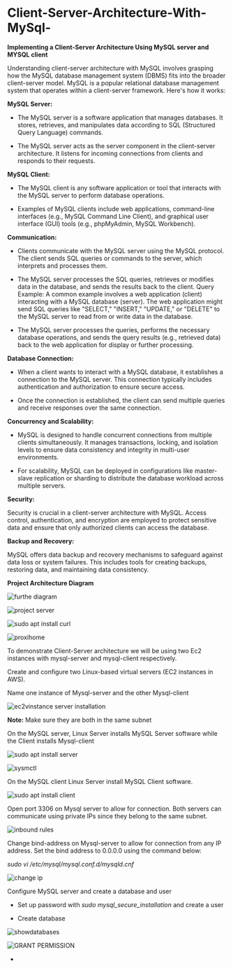 # Client-Server-Architecture-With-MySql-

**Implementing a Client-Server Architecture Using MySQL server and MYSQL client**

Understanding client-server architecture with MySQL involves grasping how the MySQL database management system (DBMS) fits into the broader client-server model. MySQL is a popular relational database management system that operates within a client-server framework. Here's how it works:

**MySQL Server:**

* The MySQL server is a software application that manages databases. It stores, retrieves, and manipulates data according to SQL (Structured Query Language) commands.
  
* The MySQL server acts as the server component in the client-server architecture. It listens for incoming connections from clients and responds to their requests.

**MySQL Client:**

* The MySQL client is any software application or tool that interacts with the MySQL server to perform database operations.

* Examples of MySQL clients include web applications, command-line interfaces (e.g., MySQL Command Line Client), and graphical user interface (GUI) tools (e.g., phpMyAdmin, MySQL 
  Workbench).

**Communication:**

* Clients communicate with the MySQL server using the MySQL protocol. The client sends SQL queries or commands to the server, which interprets and processes them.

* The MySQL server processes the SQL queries, retrieves or modifies data in the database, and sends the results back to the client.
  Query Example: A common example involves a web application (client) interacting with a MySQL database (server). The web application might send SQL queries like "SELECT," "INSERT," 
  "UPDATE," or "DELETE" to the MySQL server to read from or write data in the database.

* The MySQL server processes the queries, performs the necessary database operations, and sends the query results (e.g., retrieved data) back to the web application for display or 
  further processing.

**Database Connection:**

* When a client wants to interact with a MySQL database, it establishes a connection to the MySQL server. This connection typically includes authentication and authorization to ensure 
  secure access.
  
* Once the connection is established, the client can send multiple queries and receive responses over the same connection.

**Concurrency and Scalability:**

* MySQL is designed to handle concurrent connections from multiple clients simultaneously. It manages transactions, locking, and isolation levels to ensure data consistency and integrity in multi-user environments.

* For scalability, MySQL can be deployed in configurations like master-slave replication or sharding to distribute the database workload across multiple servers.

**Security:**

Security is crucial in a client-server architecture with MySQL. Access control, authentication, and encryption are employed to protect sensitive data and ensure that only authorized clients can access the database.

**Backup and Recovery:**

MySQL offers data backup and recovery mechanisms to safeguard against data loss or system failures. This includes tools for creating backups, restoring data, and maintaining data consistency.

**Project Architecture Diagram**

![furthe diagram](https://github.com/Ukdav/Client-Server-Architecture-With-MySql-/assets/139593350/cdb682b9-1317-49b3-a740-32b658054e01)

![project server](https://github.com/Ukdav/Client-Server-Architecture-With-MySql-/assets/139593350/dbf6f0b4-a0be-49e6-b2a1-532927815a31)

![sudo apt install curl](https://github.com/Ukdav/Client-Server-Architecture-With-MySql-/assets/139593350/dc2a8e88-f323-4084-8691-b69523063558)

![proxihome](https://github.com/Ukdav/Client-Server-Architecture-With-MySql-/assets/139593350/39eb232d-6375-4849-a029-344639f01400)

To demonstrate Client-Server architecture we will be using two Ec2 instances with mysql-server and mysql-client respectively.

Create and configure two Linux-based virtual servers (EC2 instances in AWS).

Name one instance of Mysql-server and the other Mysql-client

![ec2vinstance server installation](https://github.com/Ukdav/Client-Server-Architecture-With-MySql-/assets/139593350/e0c59a61-c569-4146-a226-090707eba8d5)

**Note:** Make sure they are both in the same subnet

On the MySQL server, Linux Server installs MySQL Server software while the Client installs Mysql-client

![sudo apt install server](https://github.com/Ukdav/Client-Server-Architecture-With-MySql-/assets/139593350/2c7a29f9-ce8b-4e41-8fc2-afc942cd6f57)

![sysmctl](https://github.com/Ukdav/Client-Server-Architecture-With-MySql-/assets/139593350/542c9046-8723-4592-b228-21ea878273a8)

On the MySQL client Linux Server install MySQL Client software.

![sudo apt install client](https://github.com/Ukdav/Client-Server-Architecture-With-MySql-/assets/139593350/5d1feda6-c4c4-40fb-9d67-6cd6e21f2bf4)

Open port 3306 on Mysql server to allow for connection. Both servers can communicate using private IPs since they belong to the same subnet.

![inbound rules](https://github.com/Ukdav/Client-Server-Architecture-With-MySql-/assets/139593350/5af84736-b669-46bb-be8f-f8365da6869b)

Change bind-address on Mysql-server to allow for connection from any IP address. Set the bind address to 0.0.0.0 using the command below:

*sudo vi /etc/mysql/mysql.conf.d/mysqld.cnf* 

![change ip](https://github.com/Ukdav/Client-Server-Architecture-With-MySql-/assets/139593350/ad0087c9-3ca7-4061-b546-79ddfcc95df0)

Configure MySQL server and create a database and user

* Set up password with *sudo mysql_secure_installation* and create a user

* Create database

![showdatabases](https://github.com/Ukdav/Client-Server-Architecture-With-MySql-/assets/139593350/92c79667-e134-4edc-b3bb-8b546fd41403)



![GRANT PERMISSION](https://github.com/Ukdav/Client-Server-Architecture-With-MySql-/assets/139593350/ffbb0690-4ac7-4eee-821f-71b8729fab65)



* 














